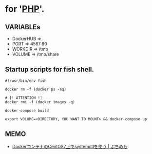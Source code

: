 # for '[PHP]()'.

## VARIABLEs

- DockerHUB =>
- PORT      => 4567:80
- WORKDIR   => /tmp
- VOLUME    => /tmp/share


## Startup scripts for fish shell.

    #!/usr/bin/env fish

    docker rm -f (docker ps -aq)

    # [! ATTENTION !]
    docker rmi -f (docker images -q)

    docker-compose build

    export VOLUME=<DIRECTORY, YOU WANT TO MOUNT> && docker-compose up


## MEMO

- [DockerコンテナのCentOS7上でsystemctlを使う \| ぷちめも](https://memo.koumei2.com/docker-centos7-systemctl/)
